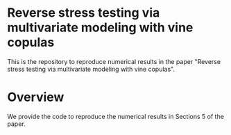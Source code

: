 # Reverse stress testing via multivariate modeling with vine copulas

This is the repository to reproduce numerical results in the paper "Reverse stress testing via multivariate modeling with vine copulas".


# Overview

We provide the code to reproduce the numerical results in Sections 5 of the paper.